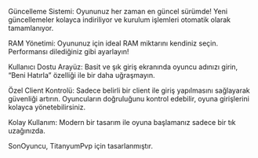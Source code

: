 Güncelleme Sistemi:
Oyununuz her zaman en güncel sürümde! Yeni güncellemeler kolayca indiriliyor ve kurulum işlemleri otomatik olarak tamamlanıyor.

RAM Yönetimi:
Oyununuz için ideal RAM miktarını kendiniz seçin. Performansı dilediğiniz gibi ayarlayın!

Kullanıcı Dostu Arayüz:
Basit ve şık giriş ekranında oyuncu adınızı girin, “Beni Hatırla” özelliği ile bir daha uğraşmayın.

Özel Client Kontrolü:
Sadece belirli bir client ile giriş yapılmasını sağlayarak güvenliği artırın. Oyuncuların doğruluğunu kontrol edebilir, oyuna girişlerini kolayca yönetebilirsiniz.

Kolay Kullanım:
Modern bir tasarım ile oyuna başlamanız sadece bir tık uzağınızda.

SonOyuncu, TitanyumPvp için tasarlanmıştır.
